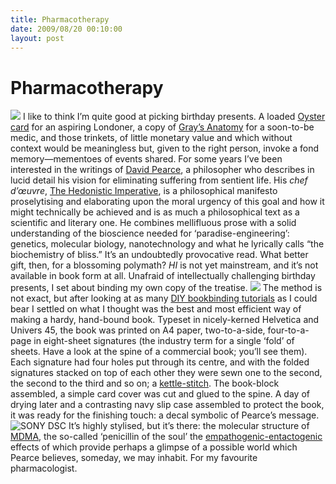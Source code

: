 ```yaml
---
title: Pharmacotherapy
date: 2009/08/20 00:10:00
layout: post
---
```

# Pharmacotherapy

![](http://66.147.244.104/~henrysta/wp-content/uploads/2009/08/hi1-300x120.jpg) I like to think I’m quite good at picking birthday presents. A loaded [Oyster card](http://en.wikipedia.org/wiki/Oyster_card) for an aspiring Londoner, a copy of [Gray’s Anatomy](http://en.wikipedia.org/wiki/Grays_Anatomy) for a soon-to-be medic, and those trinkets, of little monetary value and which without context would be meaningless but, given to the right person, invoke a fond memory—mementoes of events shared. For some years I’ve been interested in the writings of [David Pearce](http://en.wikipedia.org/wiki/David_Pearce_\(philosopher\)), a philosopher who describes in lucid detail his vision for eliminating suffering from sentient life. His _chef d’œuvre_, [The Hedonistic Imperative](http://www.hedweb.com), is a philosophical manifesto proselytising and elaborating upon the moral urgency of this goal and how it might technically be achieved and is as much a philosophical text as a scientific and literary one. He combines mellifluous prose with a solid understanding of the bioscience needed for ‘paradise-engineering’: genetics, molecular biology, nanotechnology and what he lyrically calls “the biochemistry of bliss.” It’s an undoubtedly provocative read. What better gift, then, for a blossoming polymath? _HI_ is not yet mainstream, and it’s not available in book form at all. Unafraid of intellectually challenging birthday presents, I set about binding my own copy of the treatise. ![](http://media.tumblr.com/tumblr_ltocn4ZwxZ1qahiyl.jpg) The method is not exact, but after looking at as many [DIY bookbinding tutorials](http://nomediakings.org/doityourself/doityourself_book_press.html) as I could bear I settled on what I thought was the best and most efficient way of making a hardy, hand-bound book. Typeset in nicely-kerned Helvetica and Univers 45, the book was printed on A4 paper, two-to-a-side, four-to-a-page in eight-sheet signatures (the industry term for a single ‘fold’ of sheets. Have a look at the spine of a commercial book; you’ll see them). Each signature had four holes put through its centre, and with the folded signatures stacked on top of each other they were sewn one to the second, the second to the third and so on; a [kettle-stitch](http://briansawyer.net/2006/05/25/stitch-the-signatures/). The book-block assembled, a simple card cover was cut and glued to the spine. A day of drying later and a contrasting navy slip case assembled to protect the book, it was ready for the finishing touch: a decal symbolic of Pearce’s message. ![SONY DSC](http://66.147.244.104/~henrysta/wp-content/uploads/2009/08/hi2-300x200.jpg) It’s highly stylised, but it’s there: the molecular structure of [MDMA](http://www.mdma.net), the so-called ‘penicillin of the soul’ the [empathogenic-entactogenic](http://www.mdma.net/#ecstasyfeel) effects of which provide perhaps a glimpse of a possible world which Pearce believes, someday, we may inhabit. For my favourite pharmacologist.
